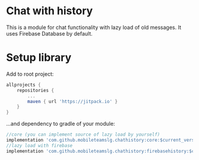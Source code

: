 # Chat with history
This is a module for chat functionality with lazy load of old messages. It uses Firebase Database by default.
# Setup library
Add to root project:
```gradle
allprojects {
    repositories {
        ...
        maven { url 'https://jitpack.io' }
    }
}
```
...and dependency to gradle of your module:
```gradle
//core (you can implement source of lazy load by yourself)
implementation 'com.github.mobileteamslg.chathistory:core:$current_version'
//lazy load with firebase
implementation 'com.github.mobileteamslg.chathistory:firebasehistory:$current_version'
```
